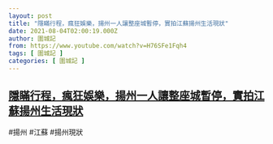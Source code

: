 ```yaml
---
layout: post
title: "隱瞞行程，瘋狂娛樂，揚州一人讓整座城暫停，實拍江蘇揚州生活現狀"
date: 2021-08-04T02:00:19.000Z
author: 圍城記
from: https://www.youtube.com/watch?v=H76SFe1Fqh4
tags: [ 圍城記 ]
categories: [ 圍城記 ]
---
```

<!--1628042419000-->
[隱瞞行程，瘋狂娛樂，揚州一人讓整座城暫停，實拍江蘇揚州生活現狀](https://www.youtube.com/watch?v=H76SFe1Fqh4)
------

<div>
#揚州 #江蘇 #揚州現狀
</div>
